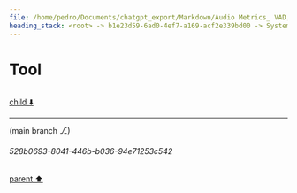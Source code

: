 ```yaml
---
file: /home/pedro/Documents/chatgpt_export/Markdown/Audio Metrics_ VAD, SNR, C50.md
heading_stack: <root> -> b1e23d59-6ad0-4ef7-a169-acf2e339bd00 -> System -> 624193d3-c2b2-4bf7-a466-07d277afd1ce -> System -> aaa2d697-3c69-41fa-9d99-fbca08692e7a -> User -> apply model -> iterate over each frame -> ... -> 12.952 vad=100% snr=51 c50=17 -> 12.968 vad=100% snr=52 c50=17 -> 12.985 vad=100% snr=53 c50=17 -> ... -> fb8a49f1-6eac-4f76-8150-43797a373ea6 -> Assistant -> aaa2ddf2-1647-4fb1-8bfd-b2c64f9f1332 -> User -> 524563db-b004-4ef8-9b0b-070f499904f2 -> Assistant -> 1. Preprocessing -> 2. Voice Activity Detection (VAD) -> 3. Segment Audio -> 4. Signal-to-Noise Ratio (SNR) Filtering -> 5. Export Segments -> 6. Optional: Post-processing -> aaa2c47a-8e13-43af-a844-5dcf0bfc72ee -> User -> 5b6cd6e3-e03b-4269-bc74-c1b9788634a6 -> Assistant -> SNR (Signal-to-Noise Ratio) -> C50 (Clarity Index) -> Correlation -> Which to Use? -> aaa24ad1-2f18-499f-98ec-7398e741f17f -> User -> f8adef6f-f675-450b-85a9-24dea56c3e1c -> Assistant -> 1. Established Techniques and Literature Dealing with This Problem -> 2. Established Techniques for Dealing with Similar or Analogous Problems -> 3. Designing an Effective Approach for the Task -> Step 1: Initial Segmentation -> Step 2: Feature Calculation -> Step 3: Filtering -> Step 4: Sequence Identification -> Step 5: Scoring and Ranking -> Step 6: Output -> aaa2434c-861f-43a8-a50c-1bef20fc36a4 -> User -> 4bd45e48-5203-4a76-bf48-4fdde9f8e324 -> Assistant -> aaa258d3-afb4-45cc-9651-7a967a7032e9 -> User -> 02c6bd0d-7e79-4eb4-92c0-b7faebd86582 -> Assistant -> 1eed05f2-09c2-4749-ab23-91019cdfb537 -> Tool -> d2d1461c-8f9c-4afc-878f-5ea9577be3cd -> Assistant -> aaa21684-e58c-4067-a343-ae55f1d4af52 -> User -> f8a80132-ddd5-4111-8759-ccec18e91951 -> Assistant -> ab99d04b-8160-4908-aa1d-2319a2850d47 -> Tool -> 08489ce8-ab5c-4619-b71c-6068d57907e1 -> Assistant -> aaa2e5a3-b59e-4a2f-bf2d-97c1cfed3752 -> User -> 06a5d9da-05b2-437c-93c5-870274b3fb55 -> Assistant -> d7e4328f-a492-4eae-a99f-3ee18f6a09c2 -> Tool -> c9bf0fdd-e3c4-41b4-a71b-631b6ccc316e -> Assistant -> aaa29a6b-06ac-4304-a679-022f597690de -> User -> a531c8af-e3c8-4af6-bf7c-e8aaa5528a9a -> Assistant -> More Sophisticated Heuristics and Algorithms -> Variable Size Window Analysis -> How to Implement -> aaa29e42-976f-492d-b821-c29c7a9936aa -> User -> 391aafe1-2faa-401d-9063-9ee763aeddcd -> Assistant -> de8293c1-dd45-4767-b2f5-337b5b2b890a -> Tool
---
```

# Tool

```python

```

[child ⬇️](#528b0693-8041-446b-b036-94e71253c542)

---

(main branch ⎇)
###### 528b0693-8041-446b-b036-94e71253c542
[parent ⬆️](#de8293c1-dd45-4767-b2f5-337b5b2b890a)
